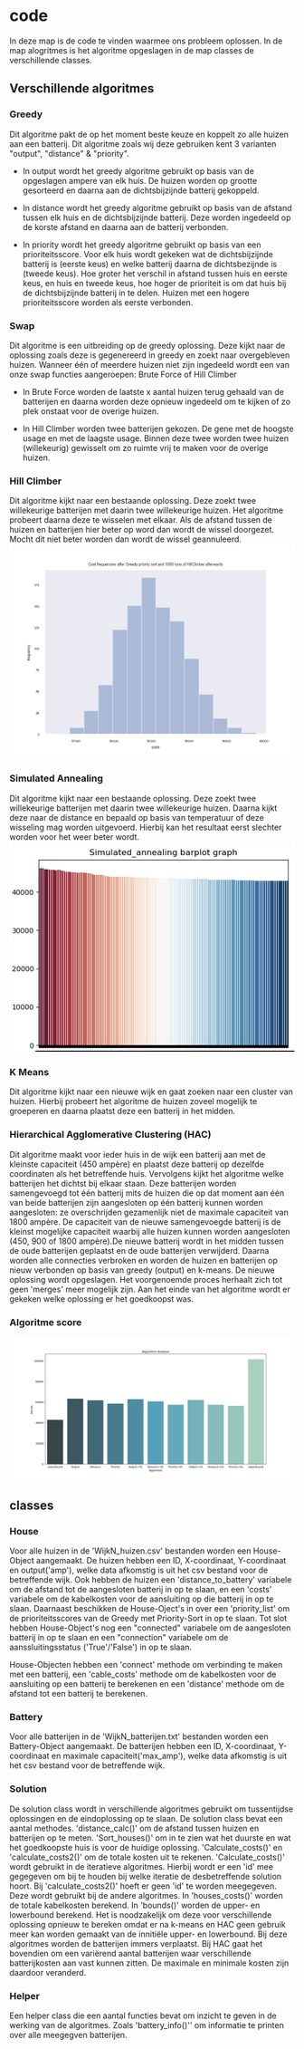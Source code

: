 # code

In deze map is de code te vinden waarmee ons probleem oplossen. In de map alogritmes is het algoritme opgeslagen in de map classes de verschillende classes.

## Verschillende algoritmes
### Greedy
Dit algoritme pakt de op het moment beste keuze en koppelt zo alle huizen aan een batterij. Dit algoritme zoals wij deze gebruiken kent 3 varianten "output", "distance" & "priority".

- In output wordt het greedy algoritme gebruikt op basis van de opgeslagen ampere van elk huis. De huizen worden op grootte gesorteerd en daarna aan de dichtsbijzijnde batterij gekoppeld.

- In distance wordt het greedy algoritme gebruikt op basis van de afstand tussen elk huis en de dichtsbijzijnde batterij. Deze worden ingedeeld op de korste afstand en daarna aan de batterij verbonden.

- In priority wordt het greedy algoritme gebruikt op basis van een prioriteitsscore. Voor elk huis wordt gekeken wat de dichtsbijzijnde batterij is (eerste keus) en welke batterij daarna de dichtsbezijnde is (tweede keus). Hoe groter het verschil in afstand tussen huis en eerste keus, en huis en tweede keus, hoe hoger de prioriteit is om dat huis bij de dichtsbijzijnde batterij in te delen. Huizen met een hogere prioriteitsscore worden als eerste verbonden.



### Swap
Dit algoritme is een uitbreiding op de greedy oplossing. Deze kijkt naar de oplossing zoals deze is gegenereerd in greedy en zoekt naar overgebleven huizen. Wanneer één of meerdere huizen niet zijn ingedeeld wordt een van onze swap functies aangeroepen: Brute Force of Hill Climber

- In Brute Force worden de laatste x aantal huizen terug gehaald van de batterijen en daarna worden deze opnieuw ingedeeld om te kijken of zo plek onstaat voor de overige huizen.

- In Hill Climber worden twee batterijen gekozen. De gene met de hoogste usage en met de laagste usage. Binnen deze twee worden twee huizen (willekeurig) gewisselt om zo ruimte vrij te maken voor de overige huizen.

### Hill Climber
Dit algoritme kijkt naar een bestaande oplossing. Deze zoekt twee willekeurige batterijen met daarin twee willekeurige huizen. Het algoritme probeert daarna deze te wisselen met elkaar. Als de afstand tussen de huizen en batterijen hier beter op word dan wordt de wissel doorgezet. Mocht dit niet beter worden dan wordt de wissel geannuleerd.
<img src="https://github.com/broekm006/SmartGrid/blob/master/resultaten/RandomHillClimber_Wijk1/Cost%20frequencies%20after%20Greedy%20priority%20sort%20and%201000%20runs%20of%20HillClimber%20afterwards.png"/>

### Simulated Annealing
Dit algoritme kijkt naar een bestaande oplossing. Deze zoekt twee willekeurige batterijen met daarin twee willekeurige huizen. Daarna kijkt deze naar de distance en bepaald op basis van temperatuur of deze wisseling mag worden uitgevoerd. Hierbij kan het resultaat eerst slechter worden voor het weer beter wordt.
<img src="https://github.com/broekm006/SmartGrid/blob/master/resultaten/visualisaties/simulated.PNG"/>

### K Means
Dit algoritme kijkt naar een nieuwe wijk en gaat zoeken naar een cluster van huizen. Hierbij probeert het algoritme de huizen zoveel mogelijk te groeperen en daarna plaatst deze een batterij in het midden.

### Hierarchical Agglomerative Clustering (HAC)
Dit algoritme maakt voor ieder huis in de wijk een batterij aan met de kleinste capaciteit (450 ampère) en plaatst deze batterij op dezelfde coordinaten als het betreffende huis. Vervolgens kijkt het algoritme welke batterijen het dichtst bij elkaar staan. Deze batterijen worden samengevoegd tot één batterij mits de huizen die op dat moment aan één van beide batterijen zijn aangesloten op één batterij kunnen worden aangesloten: ze overschrijden gezamenlijk niet de maximale capaciteit van 1800 ampère. De capaciteit van de nieuwe samengevoegde batterij is de kleinst mogelijke capaciteit waarbij alle huizen kunnen worden aangesloten (450, 900 of 1800 ampère).De nieuwe batterij wordt in het midden tussen de oude batterijen geplaatst en de oude batterijen verwijderd. Daarna worden alle connecties verbroken en worden de huizen en batterijen op nieuw verbonden op basis van greedy (output) en k-means. De nieuwe oplossing wordt opgeslagen. Het voorgenoemde proces herhaalt zich tot geen 'merges' meer mogelijk zijn. Aan het einde van het algoritme wordt er gekeken welke oplossing er het goedkoopst was.

### Algoritme score
<img src="https://github.com/broekm006/SmartGrid/blob/master/resultaten/visualisaties/all_algorithms.png"/>

## classes

### House
Voor alle huizen in de 'WijkN_huizen.csv' bestanden worden een House-Object aangemaakt. De huizen hebben een ID, X-coordinaat, Y-coordinaat en output('amp'), welke data afkomstig is uit het csv bestand voor de betreffende wijk. Ook hebben de huizen  een 'distance_to_battery' variabele om de afstand tot de aangesloten batterij in op te slaan, en een 'costs' variabele om de kabelkosten voor de aansluiting op die batterij in op te slaan. Daarnaast beschikken de House-Oject's in over een 'priority_list' om de prioriteitsscores van de Greedy met Priority-Sort in op te slaan. Tot slot hebben House-Object's nog een "connected" variabele om de aangesloten batterij in op te slaan en een "connection" variabele om de aanssluitingsstatus ('True'/'False') in op te slaan.

House-Objecten hebben een 'connect' methode om verbinding te maken met een batterij, een 'cable_costs' methode om de kabelkosten voor de aansluiting op een batterij te berekenen en een 'distance' methode om de afstand tot een batterij te berekenen.

### Battery
Voor alle batterijen in de 'WijkN_batterijen.txt' bestanden worden een Battery-Object aangemaakt. De batterijen hebben een ID, X-coordinaat, Y-coordinaat en maximale capaciteit('max_amp'), welke data afkomstig is uit het csv bestand voor de betreffende wijk.


### Solution
De solution class wordt in verschillende algoritmes gebruikt om tussentijdse oplossingen en de eindoplossing op te slaan. De solution class bevat een aantal methodes. 'distance_calc()' om de afstand tussen huizen en batterijen op te meten. 'Sort_houses()' om in te zien wat het duurste en wat het goedkoopste huis is voor de huidige oplossing. 'Calculate_costs()' en 'calculate_costs2()' om de totale kosten uit te rekenen. 'Calculate_costs()' wordt gebruikt in de iteratieve algoritmes. Hierbij wordt er een 'id' mee gegegeven om bij te houden bij welke iteratie de desbetreffende solution hoort. Bij 'calculate_costs2()' hoeft er geen 'id' te worden meegegeven. Deze wordt gebruikt bij de andere algoritmes. In 'houses_costs()' worden de totale kabelkosten berekend. In 'bounds()' worden de upper- en lowerbound berekend. Het is noodzakelijk om deze voor verschillende oplossing opnieuw te bereken omdat er na k-means en HAC geen gebruik meer kan worden gemaakt van de innitiële upper- en lowerbound. Bij deze algoritmes worden de batterijen immers verplaatst. Bij HAC gaat het bovendien om een variërend aantal batterijen waar verschillende batterijkosten aan vast kunnen zitten. De maximale en minimale kosten zijn daardoor veranderd.

### Helper
Een helper class die een aantal functies bevat om inzicht te geven in de werking van de algoritmes. Zoals 'battery_info()'' om informatie te printen over alle meegegven batterijen.
